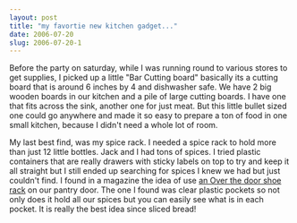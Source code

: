 ```yaml
---
layout: post
title: "my favortie new kitchen gadget..."
date: 2006-07-20
slug: 2006-07-20-1
---
```


Before the party on saturday, while I was running round to various stores to get supplies, I picked up a little &quot;Bar Cutting board&quot; basically its a cutting board that is around 6 inches by 4 and  dishwasher safe.  We have 2 big wooden boards in our kitchen and a pile of large cutting boards.  I have one that fits across the sink, another one for just meat.  But this little bullet sized one could go anywhere and made it so easy to prepare a ton of food in one small kitchen, because I didn&apos;t need a whole lot of room.  

My last best  find,  was my spice rack.  I needed a spice rack to hold more than just 12 little bottles.  Jack and I had tons of spices. I tried plastic containers that are really drawers with sticky labels on top to try and keep it all straight but I still ended up searching for spices I knew we had but just couldn&apos;t find. I found in a magazine the idea of use  [an Over the door shoe rack](http://stacksandstacks.com/html/20333_organizer-over-the-door-pocket-organizer.htm)  on our pantry door.  The one I found was clear plastic pockets so not only does it hold all our spices but you can easily see what is in each pocket.  It is really the best idea since sliced bread!  
